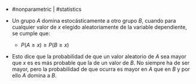 - #nonparametric | #statistics 

- Un grupo $A$ domina estocásticamente a otro grupo $B$, cuando para cualquier valor de $x$ elegido aleatoriamente de la variable dependiente, se cumple que:
	- $P(A\geq x)\geq P(B\geq x)$
- Esto dice que la probabilidad de que un valor aleatorio de $A$ sea mayor que $x$ es es más probable que la de un valor de $B$. No siempre ha de ser mayor, pero la probabilidad de que ocurra es mayor en $A$ que en $B$ y por ello $A$ domina a $B$.